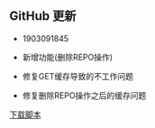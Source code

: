 ## GitHub 更新
- 1903091845

- 新增功能(删除REPO操作)
- 修复GET缓存导致的不工作问题
- 修复删除REPO操作之后的缓存问题

[下载脚本](https://aff.mx/Ny1Wi)
